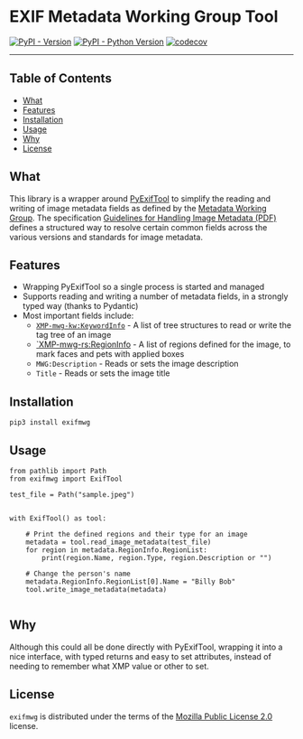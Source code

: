 # EXIF Metadata Working Group Tool

[![PyPI - Version](https://img.shields.io/pypi/v/exifmwg.svg)](https://pypi.org/project/exifmwg)
[![PyPI - Python Version](https://img.shields.io/pypi/pyversions/exifmwg.svg)](https://pypi.org/project/exifmwg)
[![codecov](https://codecov.io/github/stumpylog/exifmwg/branch/main/graph/badge.svg?token=PTESS6YUK5)](https://codecov.io/github/stumpylog/exifmwg)

---

## Table of Contents

- [What](#what)
- [Features](#features)
- [Installation](#installation)
- [Usage](#usage)
- [Why](#why)
- [License](#license)

## What

This library is a wrapper around [PyExifTool](https://github.com/sylikc/pyexiftool) to simplify the reading and writing of image metadata fields as defined by the [Metadata Working Group](https://en.wikipedia.org/wiki/Metadata_Working_Group).
The specification [Guidelines for Handling Image Metadata (PDF)](https://web.archive.org/web/20120131102845/http://www.metadataworkinggroup.org/pdf/mwg_guidance.pdf) defines a structured way to resolve certain common fields
across the various versions and standards for image metadata.

## Features

- Wrapping PyExifTool so a single process is started and managed
- Supports reading and writing a number of metadata fields, in a strongly typed way (thanks to Pydantic)
- Most important fields include:
  - [`XMP-mwg-kw:KeywordInfo`](https://exiftool.org/TagNames/MWG.html#KeywordInfo) - A list of tree structures to read or write the tag tree of an image
  - [`XMP-mwg-rs:RegionInfo](https://exiftool.org/TagNames/MWG.html#RegionInfo) - A list of regions defined for the image, to mark faces and pets with applied boxes
  - `MWG:Description` - Reads or sets the image description
  - `Title` - Reads or sets the image title

## Installation

```console
pip3 install exifmwg
```

## Usage

```python3
from pathlib import Path
from exifmwg import ExifTool

test_file = Path("sample.jpeg")


with ExifTool() as tool:

    # Print the defined regions and their type for an image
    metadata = tool.read_image_metadata(test_file)
    for region in metadata.RegionInfo.RegionList:
        print(region.Name, region.Type, region.Description or "")

    # Change the person's name
    metadata.RegionInfo.RegionList[0].Name = "Billy Bob"
    tool.write_image_metadata(metadata)


```

## Why

Although this could all be done directly with PyExifTool, wrapping it into a nice interface, with typed returns and easy to set attributes, instead of needing to remember what XMP value or other to set.

## License

`exifmwg` is distributed under the terms of the [Mozilla Public License 2.0](https://spdx.org/licenses/MPL-2.0.html) license.
